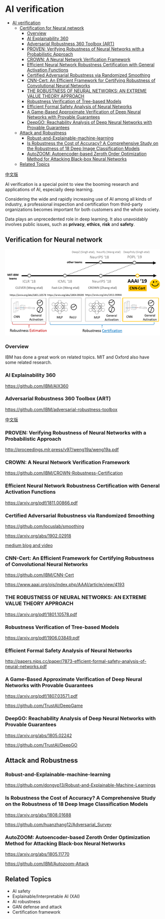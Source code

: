AI verification
=================

   * [AI verification](#ai-certification)
      * [Certification for Neural network](#certification-for-neural-network)
         * [Overview](#overview)
         * [AI Explainability 360](#ai-explainability-360)
         * [Adversarial Robustness 360 Toolbox (ART)](#adversarial-robustness-360-toolbox-art)
         * [PROVEN: Verifying Robustness of Neural Networks with a Probabilistic Approach](#proven-verifying-robustness-of-neural-networks-with-a-probabilistic-approach)
         * [CROWN: A Neural Network Verification Framework](#crown-a-neural-network-verification-framework)
         * [Efficient Neural Network Robustness Certification with General Activation Functions](#efficient-neural-network-robustness-certification-with-general-activation-functions)
         * [Certified Adversarial Robustness via Randomized Smoothing](#certified-adversarial-robustness-via-randomized-smoothing)
         * [CNN-Cert: An Efficient Framework for Certifying Robustness of Convolutional Neural Networks](#cnn-cert-an-efficient-framework-for-certifying-robustness-of-convolutional-neural-networks)
         * [THE ROBUSTNESS OF NEURAL NETWORKS: AN EXTREME VALUE THEORY APPROACH](#the-robustness-of-neural-networks-an-extreme-value-theory-approach)
         * [Robustness Verification of Tree-based Models](#robustness-verification-of-tree-based-models)
         * [Efficient Formal Safety Analysis of Neural Networks](#efficient-formal-safety-analysis-of-neural-networks)
         * [A Game-Based Approximate Verification of Deep Neural Networks with Provable Guarantees](#a-game-based-approximate-verification-of-deep-neural-networks-with-provable-guarantees)
         * [DeepGO: Reachability Analysis of Deep Neural Networks with Provable Guarantees](#deepgo-reachability-analysis-of-deep-neural-networks-with-provable-guarantees)
      * [Attack and Robustness](#attack-and-robustness)
         * [Robust-and-Explainable-machine-learning](#robust-and-explainable-machine-learning)
         * [Is Robustness the Cost of Accuracy? A Comprehensive Study on the Robustness of 18 Deep Image Classification Models](#is-robustness-the-cost-of-accuracy-a-comprehensive-study-on-the-robustness-of-18-deep-image-classification-models)
         * [AutoZOOM: Autoencoder-based Zeroth Order Optimization Method for Attacking Black-box Neural Networks](#autozoom-autoencoder-based-zeroth-order-optimization-method-for-attacking-black-box-neural-networks)
      * [Related Topics](#related-topics)


 [中文版](README_cn.md)
 
AI verification is a special point to view the booming research and applications of AI, especially deep learning.

Considering the wide and rapidly increasing use of AI among all kinds of industry, a professional inspection and certification from 
third-party organizations becomes important for both customers and the whole society.  

Data plays an unprecedented role in deep learning. It also unavoidably involves public issues, such as **privacy**, **ethics**, 
**risk** and **safety**.

## Verification for Neural network 

![Certification for Neural network](imgs/nn_certificate1.png)

### Overview
IBM has done a great work on related topics. MIT and Oxford also have some related research.

### AI Explainability 360
https://github.com/IBM/AIX360

 ### Adversarial Robustness 360 Toolbox (ART)
 https://github.com/IBM/adversarial-robustness-toolbox 

[中文版](https://github.com/IBM/adversarial-robustness-toolbox/blob/master/README-cn.md)

### PROVEN: Verifying Robustness of Neural Networks with a Probabilistic Approach
http://proceedings.mlr.press/v97/weng19a/weng19a.pdf

### CROWN: A Neural Network Verification Framework
https://github.com/IBM/CROWN-Robustness-Certification

### Efficient Neural Network Robustness Certification with General Activation Functions

https://arxiv.org/pdf/1811.00866.pdf

### Certified Adversarial Robustness via Randomized Smoothing
https://github.com/locuslab/smoothing

https://arxiv.org/abs/1902.02918

[medium blog and video](https://medium.com/@MITIBMLab/cnn-cert-a-certified-measure-of-robustness-for-convolutional-neural-networks-fd2ff44c6807)

### CNN-Cert: An Efficient Framework for Certifying Robustness of Convolutional Neural Networks
https://github.com/IBM/CNN-Cert

https://www.aaai.org/ojs/index.php/AAAI/article/view/4193

### THE ROBUSTNESS OF NEURAL NETWORKS: AN EXTREME VALUE THEORY APPROACH
https://arxiv.org/pdf/1801.10578.pdf
 
### Robustness Verification of Tree-based Models
https://arxiv.org/pdf/1906.03849.pdf
 
### Efficient Formal Safety Analysis of Neural Networks
http://papers.nips.cc/paper/7873-efficient-formal-safety-analysis-of-neural-networks.pdf

### A Game-Based Approximate Verification of Deep Neural Networks with Provable Guarantees
https://arxiv.org/pdf/1807.03571.pdf

https://github.com/TrustAI/DeepGame

### DeepGO: Reachability Analysis of Deep Neural Networks with Provable Guarantees
https://arxiv.org/abs/1805.02242

https://github.com/TrustAI/DeepGO

## Attack and Robustness
### Robust-and-Explainable-machine-learning
https://github.com/dongyp13/Robust-and-Explainable-Machine-Learnings

### Is Robustness the Cost of Accuracy? A Comprehensive Study on the Robustness of 18 Deep Image Classification Models
https://arxiv.org/abs/1808.01688

https://github.com/huanzhang12/Adversarial_Survey

### AutoZOOM: Autoencoder-based Zeroth Order Optimization Method for Attacking Black-box Neural Networks
https://arxiv.org/abs/1805.11770

https://github.com/IBM/Autozoom-Attack


## Related Topics
* AI safety
* Explainable/Interpretable AI (XAI)
* AI robustness
* GAN defense and attack
* Certification framework


